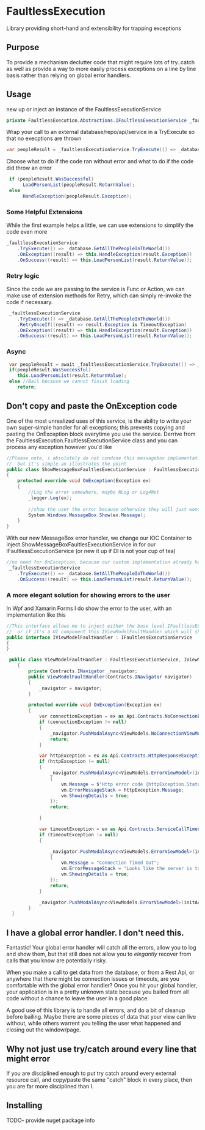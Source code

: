 # FaultlessExecution
Library providing short-hand and extensibility for trapping exceptions

## Purpose
To provide a mechanism declutter code that might require lots of try..catch as well as provide a way to more easily process exceptions on a line by line basis rather than relying on global error handlers.


## Usage
new up or inject an instance of the FaultlessExecutionService
```c#
private FaultlessExecution.Abstractions.IFaultlessExecutionService _faultlessExecutionService;
```        

Wrap your call to an external database/repo/api/service in a TryExecute so that no execptions are thrown
```c#
var peopleResult = _faultlessExecutionService.TryExecute(() => _database.GetAllThePeopleInTheWorld());
```

Choose what to do if the code ran without error and what to do if the code did throw an error
```c#
 if (peopleResult.WasSuccessful)
      LoadPersonList(peopleResult.ReturnValue);
 else
      HandleException(peopleResult.Exception);
```
### Some Helpful Extensions
While the first example helps a little, we can use extensions to simplify the code even more
```c#
_faultlessExecutionService
    .TryExecute(() => _database.GetAllThePeopleInTheWorld())
    .OnException((result) => this.HandleException(result.Exception))
    .OnSuccess((result) => this.LoadPersonList(result.ReturnValue));
```

### Retry logic
Since the code we are passing to the service is Func<T> or Action, we can make use of extension methods for Retry, which can simply re-invoke the code if necessary.
```c#
 _faultlessExecutionService
    .TryExecute(() => _database.GetAllThePeopleInTheWorld())
    .RetryOnceIf((result) => result.Exception is TimeoutException)
    .OnException((result) => this.HandleException(result.Exception))
    .OnSuccess((result) => this.LoadPersonList(result.ReturnValue));
```

### Async 
```c#
 var peopleResult = await _faultlessExecutionService.TryExecute(() => _database.GetAllThePeopleInTheWorld());
 if(peopleResult.WasSuccessful)
    this.LoadPersonList(result.ReturnValue);
 else //Bail because we cannot finish loading    
    return;
```
## Don't copy and paste the OnException code
One of the most unrealized uses of this service, is the ability to write your own super-simple handler for all exceptions; this prevents copying and pasting the OnException block everytime you use the service.
Derrive from the FaultlessExecution.FaultlessExecutionService class and you can process any exception however you'd like
```c#
//Please note, i absolutely do not condone this messagebox implementation, 
//  but it's simple an illustrates the point
public class ShowMessageBoxFaultlesExecutionService : FaultlessExecution.FaultlessExecutionService
{
    protected override void OnException(Exception ex)
    {
        //Log the error somewhere, maybe NLog or Log4Net
        _logger.Log(ex);
        
        //show the user the error because otherwise they will just wonder why the view did not load
        System.Windows.MessageBox.Show(ex.Message);
    }
}
```

With our new MessageBox error handler, we change our IOC Container to inject ShowMessageBoxFaultlesExecutionService in for our IFaultlessExecutionService (or new it up if DI is not your cup of tea)
```c#
//no need for OnException, because our custom implementation already handles the errors
 _faultlessExecutionService
    .TryExecute(() => _database.GetAllThePeopleInTheWorld())
    .OnSuccess((result) => this.LoadPersonList(result.ReturnValue));
```

### A more elegant solution for showing errors to the user
In Wpf and Xamarin Forms I do show the error to the user, with an implementation like this
```c#
//This interface allows me to inject either the base level IFaultlessExecutionService into my class 
//  or if it's a UI component this IViewModelFaultHandler which will show something to the user
public interface IViewModelFaultHandler : IFaultlessExecutionService
{
}

 public class ViewModelFaultHandler : FaultlessExecutionService, IViewModelFaultHandler
    {
        private Contracts.INavigator _navigator;
        public ViewModelFaultHandler(Contracts.INavigator navigator)
        {
            _navigator = navigator;
        }

        protected override void OnException(Exception ex)
        {
            var connectionException = ex as Api.Contracts.NoConnectionException;
            if (connectionException != null)
            {
                _navigator.PushModalAsync<ViewModels.NoConnectionViewModel>();
                return;
            }

            var httpException = ex as Api.Contracts.HttpResponseException;
            if (httpException != null)
            {
                _navigator.PushModalAsync<ViewModels.ErrorViewModel>(initAction: (vm) =>
                {
                    vm.Message = $"Http error code {httpException.StatusCode}";
                    vm.ErrorMessageStack = httpException.Message;
                    vm.ShowingDetails = true;
                });
                return;

            }

            var timeoutException = ex as Api.Contracts.ServiceCallTimeoutException;
            if (timeoutException != null)
            {

                _navigator.PushModalAsync<ViewModels.ErrorViewModel>(initAction: (vm) =>
                {
                    vm.Message = "Connection Timed Out";
                    vm.ErrorMessageStack = "Looks like the server is taking too long to respond, this can be caused by poor connectivity or an error with our servers. Please try again in a while";
                    vm.ShowingDetails = true;
                });
                return;
            }

            _navigator.PushModalAsync<ViewModels.ErrorViewModel>(initAction: (vm) => vm.LoadFromException(ex));
        }
  }
```

## I have a global error handler. I don't need this.
Fantastic! Your global error handler will catch all the errors, allow you to log and show them, but that still does not allow you to _elegantly_ recover from calls that you know are potentially risky.

When you make a call to get data from the database, or from a Rest Api, or anywhere that there might be connection issues or timeouts, are you comfortable with the global error handler?  Once you hit your global handler, your application is in a pretty unknown state because you bailed from all code without a chance to leave the user in a good place.

A good use of this library is to handle all errors, and do a bit of cleanup before bailing. Maybe there are some pieces of data that your view can live without, while others warrent you telling the user what happened and closing out the window/page.

## Why not just use try/catch around every line that might error
If you are disciplined enough to put try catch around every external resource call, and copy/paste the same "catch" block in every place, then you are far more disciplined than I.

## Installing
TODO- provide nuget package info

